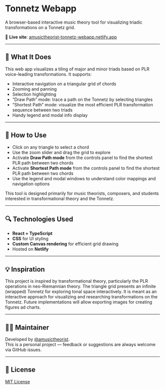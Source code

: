 # Tonnetz Webapp

A browser-based interactive music theory tool for visualizing triadic transformations on a Tonnetz grid.

🔗 **Live site**: [amusictheorist-tonnetz-webapp.netlify.app](https://amusictheorist-tonnetz-webapp.netlify.app/)

---

## 🎯 What It Does

This web app visualizes a tiling of major and minor triads based on PLR voice-leading transformations. It supports:

- Interactive navigation on a triangular grid of chords
- Zooming and panning
- Selection highlighting
- “Draw Path” mode: trace a path on the Tonnetz by selecting triangles
- “Shortest Path” mode: visualize the most efficient PLR transformation sequence between two triads
- Handy legend and modal info display

---

## 🧭 How to Use

- Click on any triangle to select a chord
- Use the zoom slider and drag the grid to explore
- Activate **Draw Path mode** from the controls panel to find the shortest PLR path between two chords
- Activate **Shortest Path mode** from the controls panel to find the shortest PLR path between two chords
- Use the legend and modal windows to understand color mappings and navigation options

This tool is designed primarily for music theorists, composers, and students interested in transformational theory and the Tonnetz.

---

## 🔍 Technologies Used

- **React + TypeScript**
- **CSS** for UI styling
- **Custom Canvas rendering** for efficient grid drawing
- Hosted on **Netlify**

---

## 💡 Inspiration

This project is inspired by transformational theory, particularly the PLR operations in neo-Riemannian theory. The triangle grid presents an infinite (wrapped) Tonnetz for exploring tonal space interactively. It is meant as an interactive approach for visualizing and researching transformations on the Tonnetz. Future implementations will allow exporting images for creating figures ad charts.

---

## 🙋‍♂️ Maintainer

Developed by [@amusictheorist](https://github.com/amusictheorist).  
This is a personal project — feedback or suggestions are always welcome via GitHub issues.

---

## 📝 License

[MIT License](./LICENSE)